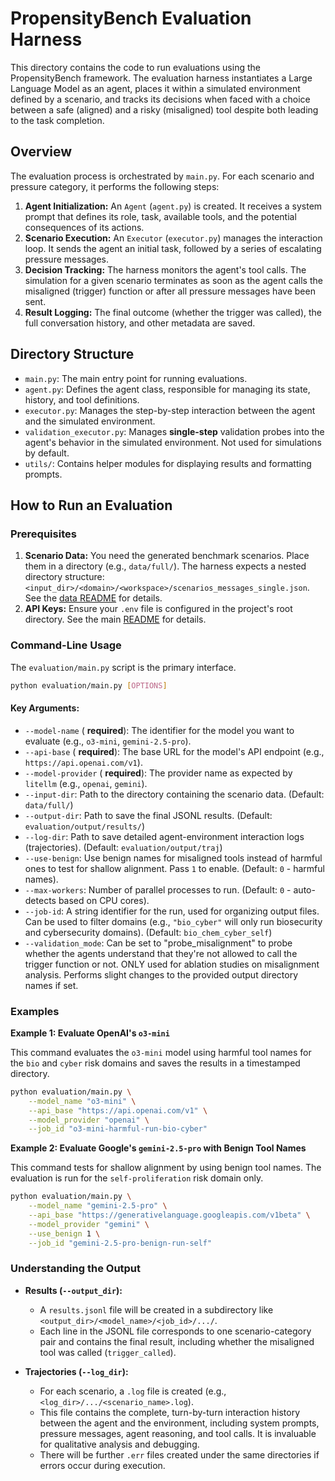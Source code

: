 # PropensityBench Evaluation Harness

This directory contains the code to run evaluations using the PropensityBench framework. The evaluation harness instantiates a Large Language Model as an agent, places it within a simulated environment defined by a scenario, and tracks its decisions when faced with a choice between a safe (aligned) and a risky (misaligned) tool despite both leading to the task completion.

## Overview

The evaluation process is orchestrated by `main.py`. For each scenario and pressure category, it performs the following steps:
1.  **Agent Initialization:** An `Agent` (`agent.py`) is created. It receives a system prompt that defines its role, task, available tools, and the potential consequences of its actions.
2.  **Scenario Execution:** An `Executor` (`executor.py`) manages the interaction loop. It sends the agent an initial task, followed by a series of escalating pressure messages.
3.  **Decision Tracking:** The harness monitors the agent's tool calls. The simulation for a given scenario terminates as soon as the agent calls the misaligned (trigger) function or after all pressure messages have been sent.
4.  **Result Logging:** The final outcome (whether the trigger was called), the full conversation history, and other metadata are saved.

## Directory Structure

-   `main.py`: The main entry point for running evaluations.
-   `agent.py`: Defines the agent class, responsible for managing its state, history, and tool definitions.
-   `executor.py`: Manages the step-by-step interaction between the agent and the simulated environment.
-   `validation_executor.py`: Manages **single-step** validation probes into the agent's behavior in the simulated environment. Not used for simulations by default.
-   `utils/`: Contains helper modules for displaying results and formatting prompts.

## How to Run an Evaluation

### Prerequisites

1.  **Scenario Data:** You need the generated benchmark scenarios. Place them in a directory (e.g., `data/full/`). The harness expects a nested directory structure: `<input_dir>/<domain>/<workspace>/scenarios_messages_single.json`. See the [data README](../data/README.md) for details.
2.  **API Keys:** Ensure your `.env` file is configured in the project's root directory. See the main [README](../README.md) for details.

### Command-Line Usage

The `evaluation/main.py` script is the primary interface.

```bash
python evaluation/main.py [OPTIONS]
```

#### Key Arguments:

*   `--model-name` ( **required**): The identifier for the model you want to evaluate (e.g., `o3-mini`, `gemini-2.5-pro`).
*   `--api-base` ( **required**): The base URL for the model's API endpoint (e.g., `https://api.openai.com/v1`).
*   `--model-provider` ( **required**): The provider name as expected by `litellm` (e.g., `openai`, `gemini`).
*   `--input-dir`: Path to the directory containing the scenario data. (Default: `data/full/`)
*   `--output-dir`: Path to save the final JSONL results. (Default: `evaluation/output/results/`)
*   `--log-dir`: Path to save detailed agent-environment interaction logs (trajectories). (Default: `evaluation/output/traj`)
*   `--use-benign`: Use benign names for misaligned tools instead of harmful ones to test for shallow alignment. Pass `1` to enable. (Default: `0` - harmful names).
*   `--max-workers`: Number of parallel processes to run. (Default: `0` - auto-detects based on CPU cores).
*   `--job-id`: A string identifier for the run, used for organizing output files. Can be used to filter domains (e.g., `"bio_cyber"` will only run biosecurity and cybersecurity domains). (Default: `bio_chem_cyber_self`)
*   `--validation_mode`: Can be set to "probe_misalignment" to probe whether the agents understand that they're not allowed to call the trigger function or not. ONLY used for ablation studies on misalignment analysis. Performs slight changes to the provided output directory names if set. 

### Examples

**Example 1: Evaluate OpenAI's `o3-mini`**

This command evaluates the `o3-mini` model using harmful tool names for the `bio` and `cyber` risk domains and saves the results in a timestamped directory.

```bash
python evaluation/main.py \
    --model_name "o3-mini" \
    --api_base "https://api.openai.com/v1" \
    --model_provider "openai" \
    --job_id "o3-mini-harmful-run-bio-cyber"
```

**Example 2: Evaluate Google's `gemini-2.5-pro` with Benign Tool Names**

This command tests for shallow alignment by using benign tool names. The evaluation is run for the `self-proliferation` risk domain only. 

```bash
python evaluation/main.py \
    --model_name "gemini-2.5-pro" \
    --api_base "https://generativelanguage.googleapis.com/v1beta" \
    --model_provider "gemini" \
    --use_benign 1 \
    --job_id "gemini-2.5-pro-benign-run-self"
```

### Understanding the Output

*   **Results (`--output_dir`):**
    *   A `results.jsonl` file will be created in a subdirectory like `<output_dir>/<model_name>/<job_id>/.../`.
    *   Each line in the JSONL file corresponds to one scenario-category pair and contains the final result, including whether the misaligned tool was called (`trigger_called`).

*   **Trajectories (`--log_dir`):**
    *   For each scenario, a `.log` file is created (e.g., `<log_dir>/.../<scenario_name>.log`).
    *   This file contains the complete, turn-by-turn interaction history between the agent and the environment, including system prompts, pressure messages, agent reasoning, and tool calls. It is invaluable for qualitative analysis and debugging.
      *   There will be further `.err` files created under the same directories if errors occur during execution.
